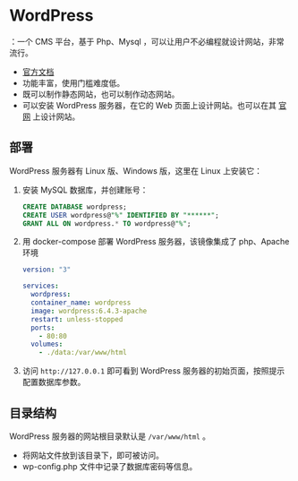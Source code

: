 # WordPress

：一个 CMS 平台，基于 Php、Mysql ，可以让用户不必编程就设计网站，非常流行。
- [官方文档](https://www.tutorialspoint.com/wordpress/)
- 功能丰富，使用门槛难度低。
- 既可以制作静态网站，也可以制作动态网站。
- 可以安装 WordPress 服务器，在它的 Web 页面上设计网站。也可以在其 [官网](https://wordpress.com) 上设计网站。

## 部署

WordPress 服务器有 Linux 版、Windows 版，这里在 Linux 上安装它：
1. 安装 MySQL 数据库，并创建账号：
    ```sql
    CREATE DATABASE wordpress;
    CREATE USER wordpress@"%" IDENTIFIED BY "******";
    GRANT ALL ON wordpress.* TO wordpress@"%";
    ```

2. 用 docker-compose 部署 WordPress 服务器，该镜像集成了 php、Apache 环境
    ```yml
    version: "3"

    services:
      wordpress:
      container_name: wordpress
      image: wordpress:6.4.3-apache
      restart: unless-stopped
      ports:
        - 80:80
      volumes:
        - ./data:/var/www/html
    ```

3. 访问 `http://127.0.0.1` 即可看到 WordPress 服务器的初始页面，按照提示配置数据库参数。

## 目录结构

WordPress 服务器的网站根目录默认是 `/var/www/html` 。
- 将网站文件放到该目录下，即可被访问。
- wp-config.php 文件中记录了数据库密码等信息。
